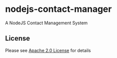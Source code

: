 # nodejs-contact-manager

A NodeJS Contact Management System

## License

Please see [Apache 2.0 License](./LICENSE) for details
